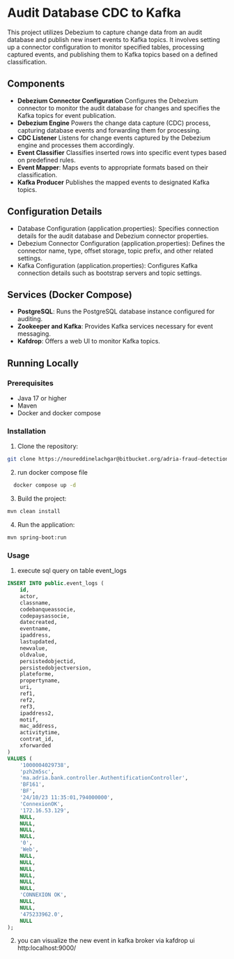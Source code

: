 # Audit Database CDC to Kafka

This project utilizes Debezium to capture change data from an audit database and publish new insert events to Kafka topics. It involves setting up a connector configuration to monitor specified tables, processing captured events, and publishing them to Kafka topics based on a defined classification.

## Components
- **Debezium Connector Configuration**
Configures the Debezium connector to monitor the audit database for changes and specifies the Kafka topics for event publication.
- **Debezium Engine**
Powers the change data capture (CDC) process, capturing database events and forwarding them for processing.
- **CDC Listener**
Listens for change events captured by the Debezium engine and processes them accordingly.
- **Event Classifier**
Classifies inserted rows into specific event types based on predefined rules.
- **Event Mapper**:
Maps events to appropriate formats based on their classification.
- **Kafka Producer**
Publishes the mapped events to designated Kafka topics.

## Configuration Details
 
- Database Configuration (application.properties):
Specifies connection details for the audit database and Debezium connector properties.
- Debezium Connector Configuration (application.properties):
Defines the connector name, type, offset storage, topic prefix, and other related settings.
- Kafka Configuration (application.properties):
Configures Kafka connection details such as bootstrap servers and topic settings.

## Services (Docker Compose)
- **PostgreSQL**: Runs the PostgreSQL database instance configured for auditing.
- **Zookeeper and Kafka**: Provides Kafka services necessary for event messaging.
- **Kafdrop**: Offers a web UI to monitor Kafka topics.

## Running Locally

### Prerequisites
- Java 17 or higher
- Maven
- Docker and docker compose

### Installation

1. Clone the repository:
  ```bash
  git clone https://noureddinelachgar@bitbucket.org/adria-fraud-detection/adapter.git
  ```
2. run docker compose file
```bash
  docker compose up -d
  ```
3. Build the project:
  ```bash
  mvn clean install
  ```
4. Run the application:
  ```bash
  mvn spring-boot:run
  ```
### Usage

1. execute sql query on table event_logs 
```sql
INSERT INTO public.event_logs (
    id,
    actor,
    classname,
    codebanqueassocie,
    codepaysassocie,
    datecreated,
    eventname,
    ipaddress,
    lastupdated,
    newvalue,
    oldvalue,
    persistedobjectid,
    persistedobjectversion,
    plateforme,
    propertyname,
    uri,
    ref1,
    ref2,
    ref3,
    ipaddress2,
    motif,
    mac_address,
    activitytime,
    contrat_id,
    xforwarded
)
VALUES (
    '1000004029738',
    'pzh2m5sc',
    'ma.adria.bank.controller.AuthentificationController',
    'BF161',
    'BF',
    '24/10/23 11:35:01,794000000',
    'ConnexionOK',
    '172.16.53.129',
    NULL,
    NULL,
    NULL,
    NULL,
    '0',
    'Web',
    NULL,
    NULL,
    NULL,
    NULL,
    NULL,
    NULL,
    'CONNEXION OK',
    NULL,
    NULL,
    '475233962.0',
    NULL
);
```
2. you can visualize the new event in kafka broker via kafdrop ui http:localhost:9000/
